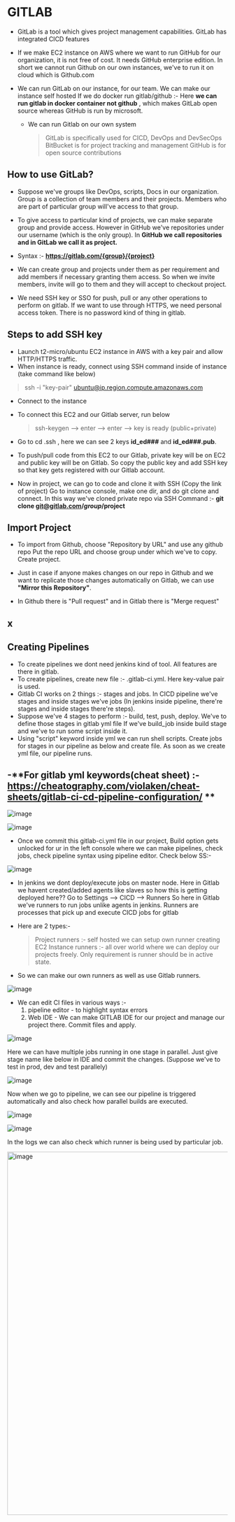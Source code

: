 # GITLAB

- GitLab is a tool which gives project management capabilities. GitLab has integrated CICD features
- If we make EC2 instance on AWS where we want to run GitHub for our organization, it is not free of cost. It needs GitHub enterprise edition. In short we cannot run Github on our own instances, we've to run it on cloud which is Github.com
- We can run GitLab on our instance, for our team. We can make our instance self hosted
  If we do docker run gitlab/github :- Here **we can run gitlab in docker container not github** , which makes GitLab open source whereas GitHub is run by microsoft.

  - We can run Gitlab on our own system
    > GitLab is specifically used for CICD, DevOps and DevSecOps
    > BitBucket is for project tracking and management
    > GitHub is for open source contributions

How to use GitLab?
-
- Suppose we've groups like DevOps, scripts, Docs in our organization. Group is a collection of team members and their projects. Members who are part of particular group will've access to that group.
- To give access to particular kind of projects, we can make separate group and provide access. However in GitHub we've repositories under our username (which is the only group).
  In **GitHub we call repositories and in GitLab we call it as project.**

- Syntax :- **https://gitlab.com/{group}/{project}**
  
- We can create group and projects under them as per requirement and add members if necessary granting them access. So when we invite members, invite will go to them and they will accept to checkout project.

- We need SSH key or SSO for push, pull or any other operations to perform on gitlab. If we want to use through HTTPS, we need personal access token. There is no password kind of thing in gitlab.

Steps to add SSH key
-
- Launch t2-micro/ubuntu EC2 instance in AWS with a key pair and allow HTTP/HTTPS traffic.
- When instance is ready, connect using SSH command inside of instance (take command like below)
 > ssh -i "key-pair" ubuntu@ip.region.compute.amazonaws.com
- Connect to the instance
- To connect this EC2 and our Gitlab server, run below
  > ssh-keygen --> enter --> enter --> key is ready (public+private)
- Go to cd .ssh , here we can see 2 keys **id_ed###** and **id_ed###.pub**.
- To push/pull code from this EC2 to our Gitlab, private key will be on EC2 and public key will be on Gitlab. So copy the public key and add SSH key so that key gets registered with our Gitlab account.

- Now in project, we can go to code and clone it with SSH (Copy the link of project)
  Go to instance console, make one dir, and do git clone and connect. In this way we've cloned private repo via SSH
  Command :- **git clone git@gitlab.com/$group/$project**

Import Project
-
- To import from Github, choose "Repository by URL" and use any github repo
  Put the repo URL and choose group under which we've to copy. Create project.
- Just in case if anyone makes changes on our repo in Github and we want to replicate those changes automatically on Gitlab, we can use **"Mirror this Repository"**.

- In Github there is "Pull request" and in Gitlab there is "Merge request"

x
-
Creating Pipelines
-
- To create pipelines we dont need jenkins kind of tool. All features are there in gitlab.
- To create pipelines, create new file :- .gitlab-ci.yml. Here key-value pair is used.
- Gitlab CI works on 2 things :- stages and jobs. In CICD pipeline we've stages and inside stages we've jobs (In jenkins inside pipeline, there're stages and inside stages there're steps).
- Suppose we've 4 stages to perform :- build, test, push, deploy. We've to define those stages in gitlab yml file
  If we've build_job inside build stage and we've to run some script inside it.
- Using "script" keyword inside yml we can run shell scripts. Create jobs for stages in our pipeline as below and create file. As soon as we create yml file, our pipeline runs.

-**For gitlab yml keywords(cheat sheet) :- https://cheatography.com/violaken/cheat-sheets/gitlab-ci-cd-pipeline-configuration/
**  
-

![image](https://github.com/user-attachments/assets/eaa2e0b6-6a7b-4718-a26b-9b6b767178ff)

![image](https://github.com/user-attachments/assets/49761f45-a458-4dcd-b296-5d0adddd0755)


- Once we commit this gitlab-ci.yml file in our project, Build option gets unlocked for ur in the left console where we can make pipelines, check jobs, check pipeline syntax using pipeline editor. Check below SS:-

![image](https://github.com/user-attachments/assets/7613d964-5341-4393-8477-40eac2399879)

- In jenkins we dont deploy/execute jobs on master node. Here in Gitlab we havent created/added agents like slaves so how this is getting deployed here??
  Go to Settings --> CICD --> Runners
  So here in Gitlab we've runners to run jobs unlike agents in jenkins. Runners are processes that pick up and execute CICD jobs for gitlab

- Here are 2 types:-
  > Project runners :- self hosted we can setup own runner creating EC2
  > Instance runners :- all over world where we can deploy our projects freely. Only requirement is runner should be in active state.
- So we can make our own runners as well as use Gitlab runners.

![image](https://github.com/user-attachments/assets/9053b4d8-bd86-415e-85a1-2640f889f113)

- We can edit CI files in various ways :-
  1. pipeline editor - to highlight syntax errors
  2. Web IDE - We can make GITLAB IDE for our project and manage our project there. Commit files and apply.
  
![image](https://github.com/user-attachments/assets/d4d8eac0-ff09-4701-a6c6-efe4cd6ebacc)

  Here we can have multiple jobs running in one stage in parallel. Just give stage name like below in IDE and commit the changes. (Suppose we've to test in prod, dev and test parallely)

![image](https://github.com/user-attachments/assets/db1d2fd6-9404-4a6b-a973-e489685f793d)

  Now when we go to pipeline, we can see our pipeline is triggered automatically and also check how parallel builds are executed. 
  
![image](https://github.com/user-attachments/assets/151c2518-958f-4f21-a421-9ec1b7ebc795)

![image](https://github.com/user-attachments/assets/73d4b496-dac2-4b4d-9223-e4785c2aa6bf)

 In the logs we can also check which runner is being used by particular job.

<img width="831" alt="image" src="https://github.com/user-attachments/assets/95ad04e0-8ed0-443f-a162-246c7dcafd74" />




